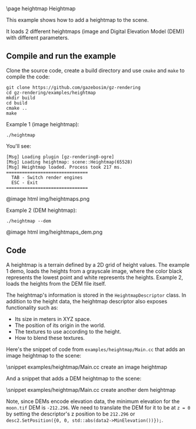 \page heightmap Heightmap

This example shows how to add a heightmap to the scene.

It loads 2 different heightmaps (image and Digital Elevation Model (DEM)) with different parameters.

## Compile and run the example

Clone the source code, create a build directory and use `cmake` and `make` to compile the code:

```{.sh}
git clone https://github.com/gazebosim/gz-rendering
cd gz-rendering/examples/heightmap
mkdir build
cd build
cmake ..
make
```
Example 1 (image heightmap):

```{.sh}
./heightmap
```

You'll see:

```{.sh}
[Msg] Loading plugin [gz-rendering8-ogre]
[Msg] Loading heightmap: scene::Heightmap(65528)
[Msg] Heightmap loaded. Process took 217 ms.
===============================
  TAB - Switch render engines
  ESC - Exit
===============================
```
@image html img/heightmaps.png

Example 2 (DEM heightmap):

```{.sh}
./heightmap --dem
```

@image html img/heightmaps_dem.png


## Code

A heightmap is a terrain defined by a 2D grid of height values.
The example 1 demo, loads the heights from a grayscale image, where the color
black represents the lowest point and white represents the heights.
Example 2, loads the heights from the DEM file itself.

The heightmap's information is stored in the `HeightmapDescriptor` class.
In addition to the height data, the heightmap descriptor also exposes
functionality such as:

* Its size in meters in XYZ space.
* The position of its origin in the world.
* The textures to use according to the height.
* How to blend these textures.

Here's the snippet of code from `examples/heightmap/Main.cc` that adds an
image heightmap to the scene:

\snippet examples/heightmap/Main.cc create an image heightmap

And a snippet that adds a DEM heightmap to the scene:

\snippet examples/heightmap/Main.cc create another dem heightmap

Note, since DEMs encode elevation data, the minimum elevation for the `moon.tif`
DEM is `-212.296`. We need to translate the DEM for it to be at `z = 0` by
setting the descriptor's z position to be `212.296`
or `desc2.SetPosition({0, 0, std::abs(data2->MinElevation())});`.

